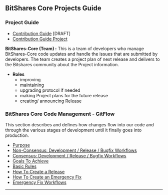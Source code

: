 ## BitShares Core Projects Guide

### Project Guide
- [Contribution Guide](../intro/contribution_guide.md#contribution-guide) [DRAFT]
- [Contribution Guide Project](https://github.com/bitshares/bitshares-core/projects/6)

**BitShares-Core (Team) :**
This is a team of developers who manage BitShares-Core code updates and handle the issues that are submitted by developers. The team creates a project plan of next release and delivers to the Bitshares community about the Project information. 
  - **Roles** 
    - improving
    - maintaining
    - upgrading protocol if needed
    - making Project plans for the future release
    - creating/ announcing  Release 
    
### BitShares Core Code Management - GitFlow
This section describes and defines how changes flow into our code and through the various stages of development until it finally goes into production.

- [Purpose](../intro/bitshares_core_gitflow.md)
- [Non-Consensus: Development / Release / Bugfix Workflows](../intro/bitshares_core_gitflow.md#non-consensus-development--release--bugfix-workflows)
- [Consensus: Development / Release / Bugfix Workflows](../intro/bitshares_core_gitflow.md#consensus-development--release--bugfix-workflows)
- [Goals To Achieve](../intro/bitshares_core_gitflow.md#goals-to-achieve)
- [Basic Rules](../intro/bitshares_core_gitflow.md#basic-rules)
- [How To Create a Release](../intro/bitshares_core_gitflow.md#how-to-create-a-release)
- [How To Create an Emergency Fix](../intro/bitshares_core_gitflow.md#how-to-create-an-emergency-fix)
- [Emergency Fix Workflows](../intro/bitshares_core_gitflow.md#emergency-fix-workflows)

***
